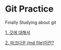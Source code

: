 # Git Practice

Finally Studying about git

[1. 깃에 대해서 ](https://github.com/Ethan-kim9/gitPractice/tree/main/aboutgit)

[2. 마크다운 (md file)이란?](what_is_md_file.md)
